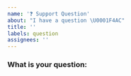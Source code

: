 ```yaml
---
name: '❓ Support Question'
about: "I have a question \U0001F4AC"
title: ''
labels: question
assignees: ''
---
```


<!--

🛑Consider whether Github issues is the best place to ask this question.  Perhaps some of the support channels will give you better help, faster:

- Discord https://discord.gg/testing-library
- Stack Overflow https://stackoverflow.com/questions/tagged/react-hooks-testing-library

* Please fill out this template with all the relevant information so we can
  understand how best to support you.

* Please make sure that you are familiar with and follow the Code of Conduct for
  this project (found in the CODE_OF_CONDUCT.md file).

We'll probably ask you to submit the fix (after giving some direction). If
you've never done that before, that's great! Check this free short video
tutorial to learn how: http://kcd.im/pull-request

-->

### What is your question:

<!-- Ask your question.  Be as detailed as you can. -->
